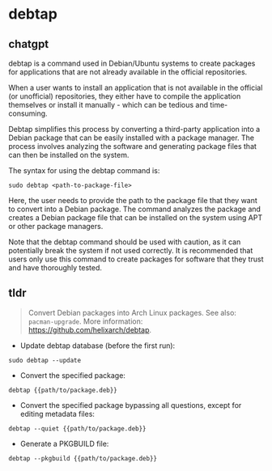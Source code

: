 # debtap 
## chatgpt 
debtap is a command used in Debian/Ubuntu systems to create packages for applications that are not already available in the official repositories. 

When a user wants to install an application that is not available in the official (or unofficial) repositories, they either have to compile the application themselves or install it manually - which can be tedious and time-consuming. 

Debtap simplifies this process by converting a third-party application into a Debian package that can be easily installed with a package manager. The process involves analyzing the software and generating package files that can then be installed on the system. 

The syntax for using the debtap command is:
```
sudo debtap <path-to-package-file>
```

Here, the user needs to provide the path to the package file that they want to convert into a Debian package. The command analyzes the package and creates a Debian package file that can be installed on the system using APT or other package managers. 

Note that the debtap command should be used with caution, as it can potentially break the system if not used correctly. It is recommended that users only use this command to create packages for software that they trust and have thoroughly tested. 

## tldr 
 
> Convert Debian packages into Arch Linux packages.
> See also: `pacman-upgrade`.
> More information: <https://github.com/helixarch/debtap>.

- Update debtap database (before the first run):

`sudo debtap --update`

- Convert the specified package:

`debtap {{path/to/package.deb}}`

- Convert the specified package bypassing all questions, except for editing metadata files:

`debtap --quiet {{path/to/package.deb}}`

- Generate a PKGBUILD file:

`debtap --pkgbuild {{path/to/package.deb}}`
